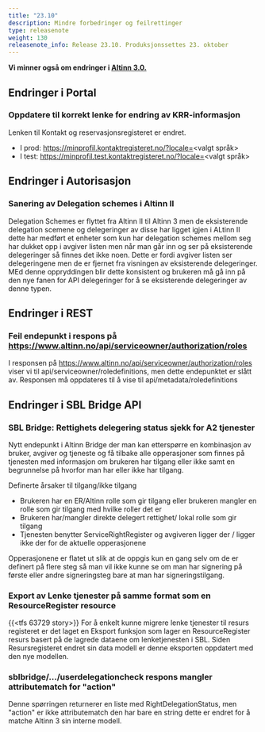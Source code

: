```yaml
---
title: "23.10"
description: Mindre forbedringer og feilrettinger
type: releasenote
weight: 130
releasenote_info: Release 23.10. Produksjonssettes 23. oktober
---
```

**Vi minner også om endringer i [Altinn 3.0.](https://github.com/Altinn/altinn-studio/releases)**

## Endringer i Portal

### Oppdatere til korrekt lenke for endring av KRR-informasjon

Lenken til Kontakt og reservasjonsregisteret er endret.

* I prod: https://minprofil.kontaktregisteret.no/?locale=<valgt språk>
* I test: https://minprofil.test.kontaktregisteret.no/?locale=<valgt språk>

## Endringer i Autorisasjon

### Sanering av Delegation schemes i Altinn II

Delegation Schemes er flyttet fra Altinn II til Altinn 3 men de eksisterende delegation scemene og delegeringer av disse har ligget igjen i ALtinn II dette har medført et enheter som kun har delegation schemes mellom seg har dukket opp i avgiver listen men når man går inn og ser på eksisterende delegeringer så finnes det ikke noen. Dette er fordi avgiver listen ser delegeringene men de er fjernet fra visningen av eksisterende delegeringer. MEd denne oppryddingen blir dette konsistent og brukeren må gå inn på den nye fanen for API delegeringer for å se eksisterende delegeringer av denne typen.

## Endringer i REST

### Feil endepunkt i respons på https://www.altinn.no/api/serviceowner/authorization/roles

I responsen på https://www.altinn.no/api/serviceowner/authorization/roles viser vi til api/serviceowner/roledefinitions, men dette endepunktet er slått av. Responsen må oppdateres til å vise til api/metadata/roledefinitions

## Endringer i SBL Bridge API

### SBL Bridge: Rettighets delegering  status sjekk for A2 tjenester

Nytt endepunkt i Altinn Bridge der man kan etterspørre en kombinasjon av bruker, avgiver og tjeneste og få tilbake alle opperasjoner som finnes på tjenesten med informasjon om brukeren har tilgang eller ikke samt en begrunnelse på hvorfor man har eller ikke har tilgang.
	
Definerte årsaker til tilgang/ikke tilgang
* Brukeren har en ER/Altinn rolle som gir tilgang eller brukeren mangler en rolle som gir tilgang med hvilke roller det er
* Brukeren har/mangler direkte delegert rettighet/ lokal rolle som gir tilgang
* Tjenesten benytter ServiceRightRegister og avgiveren ligger der / ligger ikke der for de aktuelle opperasjonene
	
Opperasjonene er flatet ut slik at de oppgis kun en gang selv om de er definert på flere steg så man vil ikke kunne se om man har signering på første eller andre signeringsteg bare at man har signeringstilgang.

### Export av Lenke tjenester på samme format som en ResourceRegister resource

{{<tfs 63729 story>}} For å enkelt kunne migrere lenke tjenester til resurs registeret er det laget en Eksport funksjon som lager en ResourceRegister resurs basert på de lagrede dataene om lenketjenesten i SBL. Siden Resursregisteret endret sin data modell er denne eksporten oppdatert med den nye modellen.
	
### sblbridge/.../userdelegationcheck respons mangler attributematch for "action"

Denne spørringen returnerer en liste med RightDelegationStatus, men "action" er ikke attributematch den har bare en string dette er endret for å matche Altinn 3 sin interne modell.
 
